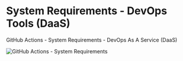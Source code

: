 # System Requirements - DevOps Tools (DaaS)
GitHub Actions - System Requirements - DevOps As A Service (DaaS)

![GitHub Actions - System Requirements](https://github.com/emvaldes/operations-toolset/workflows/GitHub%20Actions%20-%20System%20Requirements/badge.svg)

